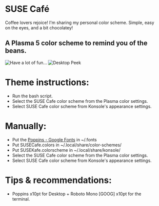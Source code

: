 # SUSE Café
  Coffee lovers rejoice! I'm sharing my personal color scheme. Simple, easy on the eyes, and a bit chocolatey!
## A Plasma 5 color scheme to remind you of the beans.
![Have a lot of fun...](https://i.imgur.com/4EGIcud.png)
![Desktop Peek](https://i.imgur.com/IyhJa9N.png)
# Theme instructions:
* Run the bash script.
* Select the SUSE Cafe color scheme from the Plasma color settings.
* Select SUSE Cafe color scheme from Konsole's appearance settings.
# Manually:
* Put the [Poppins - Google Fonts](https://fonts.google.com/specimen/Poppins?query=poppins%22) in ~/.fonts
* Put SUSECafe.colors in ~/.local/share/color-schemes/
* Put SUSEKafe.colorscheme in ~/.local/share/konsole/
* Select the SUSE Cafe color scheme from the Plasma color settings.
* Select SUSE Cafe color scheme from Konsole's appearance settings.
# Tips & recommendations:
* Poppins x10pt for Desktop + Roboto Mono [GOOG] x10pt for the terminal.
